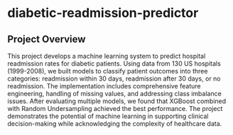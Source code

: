 # diabetic-readmission-predictor

## Project Overview

This project develops a machine learning system to predict hospital readmission rates for diabetic patients. Using data from 130 US hospitals (1999-2008), we built models to classify patient outcomes into three categories: readmission within 30 days, readmission after 30 days, or no readmission.
The implementation includes comprehensive feature engineering, handling of missing values, and addressing class imbalance issues. After evaluating multiple models, we found that XGBoost combined with Random Undersampling achieved the best performance.
The project demonstrates the potential of machine learning in supporting clinical decision-making while acknowledging the complexity of healthcare data.
